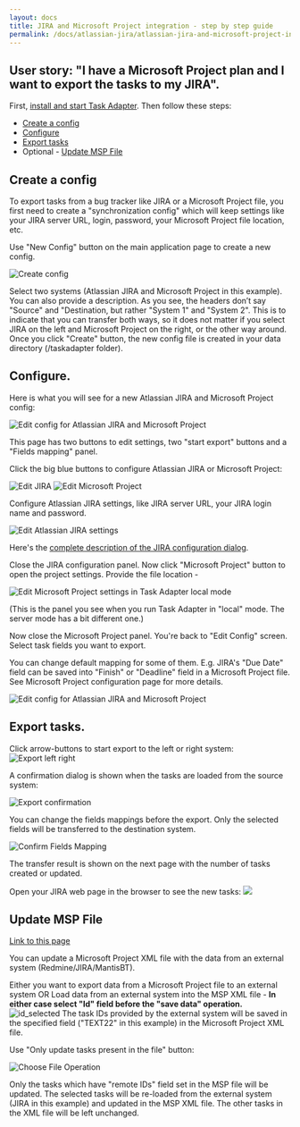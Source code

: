 ```yaml
---
layout: docs
title: JIRA and Microsoft Project integration - step by step guide
permalink: /docs/atlassian-jira/atlassian-jira-and-microsoft-project-integration-step-by-step-guide/
---
```


## User story: "I have a Microsoft Project plan and I want to export the tasks to my JIRA".

First, [install and start Task Adapter](/docs/installation). Then follow these steps:

* [Create a config](/docs/using-task-adapter/#create_config_file)
* [Configure](/docs/using-task-adapter/#configure)
* [Export tasks](/docs/using-task-adapter/#export_data)
* Optional - [Update MSP File](/docs/using-task-adapter/#update_msp_file)

## <a name="create_config_file"></a>Create a config

To export tasks from a bug tracker like JIRA or a Microsoft Project file, you first need to create a "synchronization config"
 which will keep settings like your JIRA server URL, login, password, your Microsoft Project file location, etc.

Use "New Config" button on the main application page to create a new config.

![Create config](/images/uploads/create_new_config.png)

Select two systems (Atlassian JIRA and Microsoft Project in this example).
You can also provide a description. As you see, the headers don&rsquo;t say "Source" and "Destination,
but rather "System 1" and "System 2".
This is to indicate that you can transfer both ways, so it does not matter if you select JIRA on the left
and Microsoft Project on the right, or the other way around.
Once you click "Create" button, the new config file is created in your data directory (<User Home>/taskadapter folder).


## Configure.

Here is what you will see for a new Atlassian JIRA and Microsoft Project config:

![Edit config for Atlassian JIRA and Microsoft Project](/images/uploads/default_jira_msp.png)

This page has two buttons to edit settings, two "start export" buttons and a "Fields mapping" panel.

Click the big blue buttons to configure Atlassian JIRA or Microsoft Project:

![Edit JIRA](/images/uploads/edit_jira_button1.png)
![Edit Microsoft Project](/images/uploads/edit_msp_button.png)

Configure Atlassian JIRA settings, like JIRA server URL, your JIRA login name and password.

![Edit Atlassian JIRA settings](/images/uploads/edit_jira1.png)

Here's the [complete description of the JIRA configuration dialog](/docs/atlassian-jira).

Close the JIRA configuration panel.
Now click "Microsoft Project" button to open the project settings. Provide the file location -

![Edit Microsoft Project settings in Task Adapter local mode](/images/uploads/edit_msp_local.png)

(This is the panel you see when you run Task Adapter in "local" mode. The server mode has a bit different one.)

Now close the Microsoft Project panel.
You're back to "Edit Config" screen. Select task fields you want to export.

You can change default mapping for some of them. E.g. JIRA's "Due Date" field can be saved into
"Finish" or "Deadline" field in a Microsoft Project file. See Microsoft Project configuration page for more details.

![Edit config for Atlassian JIRA and Microsoft Project]("/images/uploads/default_jira_msp.png)

## <a name="export_data"></a>Export tasks.

Click arrow-buttons to start export to the  left or right system:
![Export left right](/images/uploads/export_left_right.png)

A confirmation dialog is shown when the tasks are loaded from the source system:

![Export confirmation](/images/uploads/export_confirmation.png)

You can change the fields mappings before the export.  Only the selected fields will be transferred to the destination system.

![Confirm Fields Mapping](/images/uploads/confirm_fields_mapping1.png)

The transfer result is shown on the next page with the number of tasks created or updated.


Open your JIRA web page in the browser to see the new tasks:
<img src="/images/uploads/jira_web_ui.png" />

## <a id="update_msp_file" name="update_msp_file"></a>Update MSP File

[Link to this page](/docs/using-task-adapter/#update_msp_file)

You can update a Microsoft Project XML file with the data from an external system (Redmine/JIRA/MantisBT).

Either you want to export data from a Microsoft Project file to an external system OR Load data from an external
 system into the MSP XML file  - **In either case select "Id" field before the "save data" operation.**
 <img title="id_selected"  src="/images/uploads/id_selected.png"/>
 The task IDs provided by the external system will be saved in the specified field
 ("TEXT22" in this example) in the Microsoft Project XML file.

Use "Only update tasks present in the file" button:

![Choose File Operation](/images/uploads/choose_file_operation.png)

Only the tasks which have "remote IDs" field set in the MSP file will be updated.
The selected tasks will be re-loaded from the external system (JIRA in this example) and updated in the MSP XML file.
 The other tasks in the XML file will be left unchanged.

</ol>

